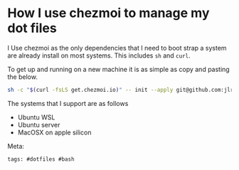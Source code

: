 # How I use chezmoi to manage my dot files

I Use chezmoi as the only dependencies that I need to boot strap a
system are already install on most systems. This includes `sh` and
`curl`.

To get up and running on a new machine it is as simple as copy and
pasting the below.

```bash
sh -c "$(curl -fsLS get.chezmoi.io)" -- init --apply git@github.com:jlrickert/dotfiles.git
```

The systems that I support are as follows

- Ubuntu WSL
- Ubuntu server
- MacOSX on apple silicon

Meta:

    tags: #dotfiles #bash
